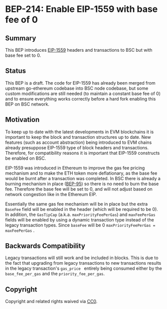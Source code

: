 
# BEP-214: Enable EIP-1559 with base fee of 0


## Summary
This BEP introduces [EIP-1559](https://github.com/ethereum/EIPs/blob/master/EIPS/eip-1559.md) headers and transactions to BSC but with base fee set to 0. 


## Status
This BEP is a draft. The code for EIP-1559 has already been merged from upstream go-ethereum codebase into BSC node codebase, but some custom modifications are still needed (to maintain a constant base fee of 0) and to ensure everything works correctly before a hard fork enabling this BEP on BSC network.

## Motivation
To keep up to date with the latest developments in EVM blockchains it is important to keep the block and transaction structures up to date. New features (such as account abstraction) being introduced
to EVM chains already presuppose EIP-1559 type of block headers and transactions. Therefore, for compatibility reasons it is important that EIP-1559 constructs be enabled on BSC. 

EIP-1559 was introduced in Ethereum to improve the gas fee pricing mechanism and to make the ETH token more deflationary, as the base fee would be burnt after a transaction was completed. In BSC there is already a burning mechanism in place ([BEP-95](https://github.com/bnb-chain/BEPs/blob/master/BEP95.md)) so there is no need to burn the base fee. Therefore the base fee will be set to 0, and will
not adjust based on network congestion like in the Ethereum EIP.

Essentially the same gas fee mechanism will be in place but the extra `BaseFee` field will be enabled in the header (which will be required to be 0). In addition, the `GasTipCap` (a.k.a. `maxPriorityFeePerGas`)  and  `maxFeePerGas` fields will be enabled by using a dynamic transaction type instead of the legacy transaction types. Since `baseFee` will be 0 `maxPriorityFeePerGas = maxFeePerGas` .



## Backwards Compatibility
Legacy transactions will still work and be included in blocks.  This is due to the fact that upgrading from legacy transactions to new transactions results in the legacy transaction's `gas_price ` entirely being consumed either by the `base_fee_per_gas` and the `priority_fee_per_gas`. 


## Copyright
Copyright and related rights waived via [CC0](../LICENSE.md).

